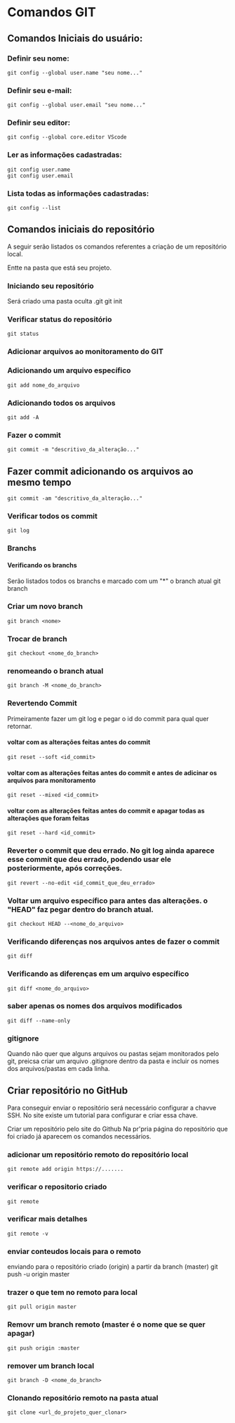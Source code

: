 # Comandos GIT

## Comandos Iniciais do usuário:

### Definir seu nome:
    git config --global user.name "seu nome..."

### Definir seu e-mail:
    git config --global user.email "seu nome..."

### Definir seu editor:
    git config --global core.editor VScode

### Ler as informações cadastradas:
    git config user.name
    git config user.email

### Lista todas as informações cadastradas:
    git config --list



## Comandos iniciais do repositório

A seguir serão listados os comandos referentes a criação de um repositório local.

Entte na pasta que está seu projeto.

### Iniciando seu repositório
Será criado uma pasta oculta .git
    git init

### Verificar status do repositório
    git status

### Adicionar arquivos ao monitoramento do GIT
### Adicionando um arquivo específico
    git add nome_do_arquivo
### Adicionando todos os arquivos
    git add -A
### Fazer o commit
    git commit -m "descritivo_da_alteração..."
## Fazer commit adicionando os arquivos ao mesmo tempo
    git commit -am "descritivo_da_alteração..."

### Verificar todos os commit
    git log


### Branchs
#### Verificando os branchs
Serão listados todos os branchs e marcado com um "*" o branch atual 
    git branch
### Criar um novo branch
    git branch <nome>
### Trocar de branch
    git checkout <nome_do_branch>

### renomeando o branch atual
    git branch -M <nome_do_branch>

### Revertendo Commit
Primeiramente fazer um git log e pegar o id do commit para qual quer retornar.
#### voltar com as alterações feitas antes do commit
    git reset --soft <id_commit>
#### voltar com as alterações feitas antes do commit e antes de adicinar os arquivos para monitoramento
    git reset --mixed <id_commit>
#### voltar com as alterações feitas antes do commit e apagar todas as alterações que foram feitas
    git reset --hard <id_commit>

### Reverter o commit que deu errado. No git log ainda aparece esse commit que deu errado, podendo usar ele posteriormente, após correções.
    git revert --no-edit <id_commit_que_deu_errado>


### Voltar um arquivo específico para antes das alterações. o "HEAD" faz pegar dentro do branch atual.
    git checkout HEAD --<nome_do_arquivo>


### Verificando diferenças nos arquivos antes de fazer o commit
    git diff
### Verificando as diferenças em um arquivo específico
    git diff <nome_do_arquivo>
### saber apenas os nomes dos arquivos modificados
    git diff --name-only


### gitignore
Quando não quer que alguns arquivos ou pastas sejam monitorados pelo git, preicsa criar um arquivo .gitignore dentro da pasta e incluir os nomes dos arquivos/pastas em cada linha.


## Criar repositório no GitHub
Para conseguir enviar o repositório será necessário configurar a chavve SSH. No site existe um tutorial para configurar e criar essa chave.

Criar um repositório pelo site do Github
Na pr'pria página do repositório que foi criado já aparecem os comandos necessários.

### adicionar um repositório remoto do repositório local 
    git remote add origin https://.......
### verificar o repositorio criado
    git remote
### verificar mais detalhes
    git remote -v

### enviar conteudos locais para o remoto
enviando para o repositório criado (origin) a partir da branch (master)
    git push -u origin master

### trazer o que tem no remoto para local
    git pull origin master

### Removr um branch remoto (master é o nome que se quer apagar)
    git push origin :master
### remover um branch local
    git branch -D <nome_do_branch>



### Clonando repositório remoto na pasta atual
    git clone <url_do_projeto_quer_clonar>